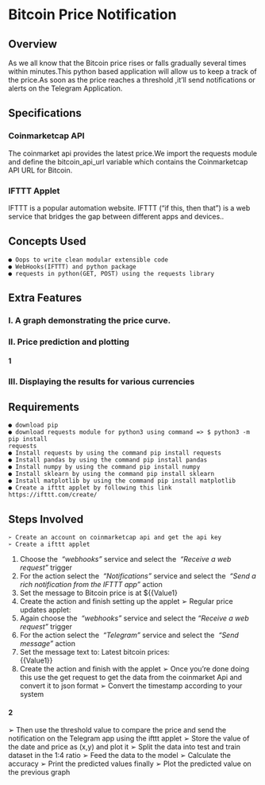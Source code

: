 # Bitcoin Price Notification

## Overview

As we all know that the Bitcoin price rises or falls gradually several times within
minutes.This python based application will allow us to keep a track of the price.As soon as
the price reaches a threshold ,it’ll send notifications or alerts on the Telegram Application.

## Specifications

### Coinmarketcap API

The coinmarket api provides the latest price.​We ​import​ the requests module and define the
bitcoin_api_url variable which contains the Coinmarketcap API URL for Bitcoin.

### IFTTT Applet

IFTTT is a popular automation website. IFTTT (“if this, then that”) is a web service that
bridges the gap between different apps and devices.​.

## Concepts Used

```
● Oops to write clean modular extensible code
● WebHooks(IFTTT) and python package
● requests in python(GET, POST) using the requests library
```
## Extra Features

### I. A graph demonstrating the price curve.

### II. Price prediction and plotting


#### 1 

### III. Displaying the results for various currencies

## Requirements

```
● download pip
● download requests module for python3 using command => $ python3 -m pip install
requests
● Install requests by using the command pip install requests
● Install pandas by using the command pip install pandas
● Install numpy by using the command pip install numpy
● Install sklearn by using the command pip install sklearn
● Install matplotlib by using the command pip install matplotlib
● Create a ifttt applet by following this link ​https://ifttt.com/create/
```
## Steps Involved

```
➢ Create an account on coinmarketcap api and get the api key
➢ Create a ifttt applet
```
1. Choose the ​ _“webhooks”​_ service and select the ​ _“Receive a web request”​_ trigger
2. For the action select the ​ _“Notifications”​_ service and select the ​ _“Send a rich_
    _notification from the IFTTT app”​_ action
3. Set the message to Bitcoin price is at ${{Value1}
4. Create the action and finish setting up the applet
➢ Regular price updates applet:
1. Again choose the ​ _“webhooks”​_ service and select the ​ _“Receive a web request”_
trigger
2. For the action select the ​ _“Telegram”​_ service and select the ​ _“Send message”_
action
3. Set the message text to: Latest bitcoin prices:<br>{{Value1}}
4. Create the action and finish with the applet
➢ Once you’re done doing this use the get request to get the data from the coinmarket
Api and convert it to json format
➢ Convert the timestamp according to your system


#### 2 

➢ Then use the threshold value to compare the price and send the notification on the
Telegram app using the ifttt applet
➢ Store the value of the date and price as (x,y) and plot it
➢ Split the data into test and train dataset in the 1:4 ratio
➢ Feed the data to the model
➢ Calculate the accuracy
➢ Print the predicted values finally
➢ Plot the predicted value on the previous graph


